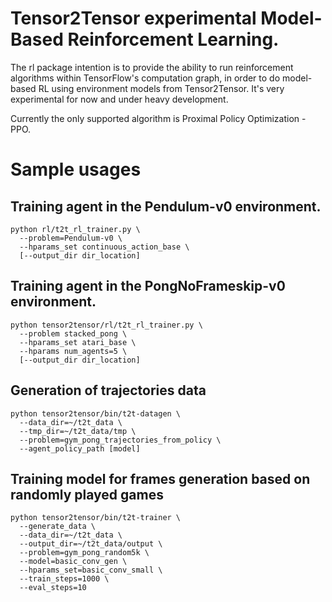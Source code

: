 # Tensor2Tensor experimental Model-Based Reinforcement Learning.

The rl package intention is to provide the ability to run reinforcement
algorithms within TensorFlow's computation graph, in order to do model-based
RL using environment models from Tensor2Tensor. It's very experimental
for now and under heavy development.

Currently the only supported algorithm is Proximal Policy Optimization - PPO.

# Sample usages

## Training agent in the Pendulum-v0 environment.

```
python rl/t2t_rl_trainer.py \
  --problem=Pendulum-v0 \
  --hparams_set continuous_action_base \
  [--output_dir dir_location]
```

## Training agent in the PongNoFrameskip-v0 environment.

```
python tensor2tensor/rl/t2t_rl_trainer.py \
  --problem stacked_pong \
  --hparams_set atari_base \
  --hparams num_agents=5 \
  [--output_dir dir_location]
```

## Generation of trajectories data

```
python tensor2tensor/bin/t2t-datagen \
  --data_dir=~/t2t_data \
  --tmp_dir=~/t2t_data/tmp \
  --problem=gym_pong_trajectories_from_policy \
  --agent_policy_path [model]
```

## Training model for frames generation based on randomly played games

```
python tensor2tensor/bin/t2t-trainer \
  --generate_data \
  --data_dir=~/t2t_data \
  --output_dir=~/t2t_data/output \
  --problem=gym_pong_random5k \
  --model=basic_conv_gen \
  --hparams_set=basic_conv_small \
  --train_steps=1000 \
  --eval_steps=10
```
